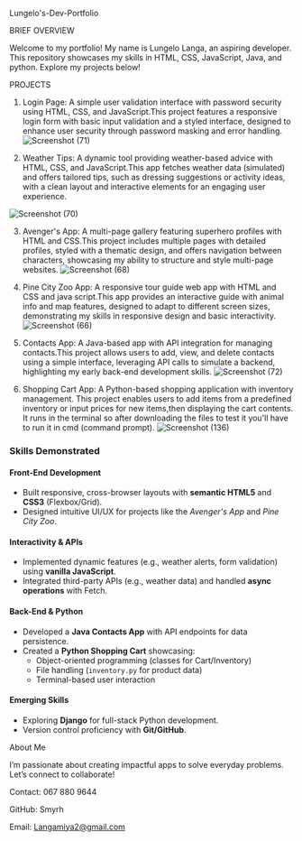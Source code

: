 Lungelo's-Dev-Portfolio

BRIEF OVERVIEW

Welcome to my portfolio! 
My name is Lungelo Langa, an aspiring developer. This repository showcases my skills in HTML, CSS, JavaScript, Java, and python. Explore my projects below!


PROJECTS


1. Login Page: A simple user validation interface with password security using HTML, CSS, and JavaScript.This project features a responsive login form with basic input validation and a styled interface, designed to enhance user security through password masking and error handling.
![Screenshot (71)](https://github.com/user-attachments/assets/17d041fc-45f0-4203-8793-032aa0847d0c)






2. Weather Tips: A dynamic tool providing weather-based advice with HTML, CSS, and JavaScript.This app fetches weather data (simulated) and offers tailored tips, such as dressing suggestions or activity ideas, with a clean layout and interactive elements for an engaging user experience.

![Screenshot (70)](https://github.com/user-attachments/assets/fffa1cd0-3a10-43b1-87b2-d1b8c4d72344)






3. Avenger's App: A multi-page gallery featuring superhero profiles with HTML and CSS.This project includes multiple pages with detailed profiles, styled with a thematic design, and offers navigation between characters, showcasing my ability to structure and style multi-page websites.
![Screenshot (68)](https://github.com/user-attachments/assets/00606af4-0f40-419d-8404-2377030bed82)






4. Pine City Zoo App: A responsive tour guide web app with HTML and CSS and java script.This app provides an interactive guide with animal info and map features, designed to adapt to different screen sizes, demonstrating my skills in responsive design and basic interactivity.
![Screenshot (66)](https://github.com/user-attachments/assets/6d25072f-4cf3-4512-b324-557823a78360)






5. Contacts App: A Java-based app with API integration for managing contacts.This project allows users to add, view, and delete contacts using a simple interface, leveraging API calls to simulate a backend, highlighting my early back-end development skills.
![Screenshot (72)](https://github.com/user-attachments/assets/e7391880-86a0-40ed-b3f4-4abfc5383769)




6. Shopping Cart App: A Python-based shopping application with inventory management. This project enables users to add items from a predefined inventory or input prices for new items,then displaying the cart contents. It runs in the terminal so after downloading the files to test it you'll have to run it in cmd (command prompt).
![Screenshot (136)](https://github.com/user-attachments/assets/9e5b7e2b-263c-4a01-8887-4cdb74603f2b)





### **Skills Demonstrated**  

#### **Front-End Development**  
- Built responsive, cross-browser layouts with **semantic HTML5** and **CSS3** (Flexbox/Grid).  
- Designed intuitive UI/UX for projects like the *Avenger's App* and *Pine City Zoo*.  

#### **Interactivity & APIs**  
- Implemented dynamic features (e.g., weather alerts, form validation) using **vanilla JavaScript**.  
- Integrated third-party APIs (e.g., weather data) and handled **async operations** with Fetch.  

#### **Back-End & Python**  
- Developed a **Java Contacts App** with API endpoints for data persistence.  
- Created a **Python Shopping Cart** showcasing:  
  - Object-oriented programming (classes for Cart/Inventory)  
  - File handling (`inventory.py` for product data)  
  - Terminal-based user interaction  

#### **Emerging Skills**  
- Exploring **Django** for full-stack Python development.  
- Version control proficiency with **Git/GitHub**. 



About Me

I’m passionate about creating impactful apps to solve everyday problems. Let’s connect to collaborate!



Contact: 067 880 9644

GitHub: Smyrh

Email: Langamiya2@gmail.com
